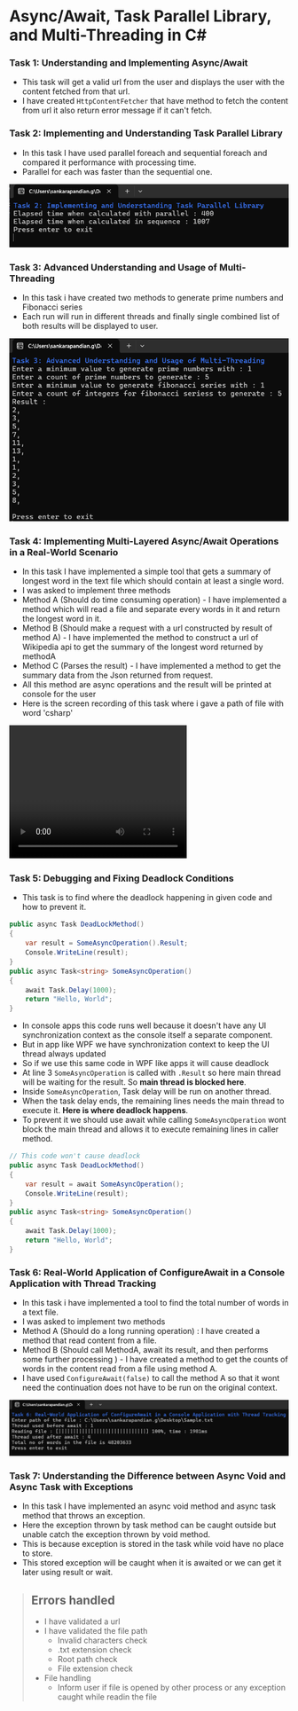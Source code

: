 ﻿# Async/Await, Task Parallel Library, and Multi-Threading in C# 


### Task 1: Understanding and Implementing Async/Await

- This task will get a valid url from the user and displays the user with the content fetched from that url.
- I have created `HttpContentFetcher` that have method to fetch the content from url it also return error message if it can't fetch.

### Task 2: Implementing and Understanding Task Parallel Library 

- In this task I have used parallel foreach and sequential foreach and compared it performance with processing time.
- Parallel for each was faster than the sequential one.

![task2](Assets/ScreenShots/Task2ScreenShot.png)

### Task 3: Advanced Understanding and Usage of Multi-Threading 

- In this task i have created two methods to generate prime numbers and Fibonacci series
- Each run will run in different threads and finally single combined list of both results will be displayed to user.

![task2](Assets/ScreenShots/Task3ScreenShot.png)

### Task 4: Implementing Multi-Layered Async/Await Operations in a Real-World Scenario 

- In this task I have implemented a simple tool that gets a summary of longest word in the text file which should contain at least a single word.
- I was asked to implement three methods
- Method A (Should do time consuming operation) - I have implemented a method which will read a file and separate every words in it and return the longest word in it.
- Method B (Should make a request with a url constructed by result of method A) - I have implemented the method to construct a url of Wikipedia api to get the summary of the longest word returned by methodA
- Method C (Parses the result) - I have implemented a method to get the summary data from the Json returned from request.
- All this method are async operations and the result will be printed at console for the user
- Here is the screen recording of this task where i gave a path of file with word 'csharp'

<video width="320" height="240" controls>
  <source src="./Assets/ScreenRecordings/Task4ScreenRecording.mp4" type="video/mp4">
</video>

### Task 5: Debugging and Fixing Deadlock Conditions 

- This task is to find where the deadlock happening in given code and how to prevent it.

```cs
public async Task DeadLockMethod()
{
    var result = SomeAsyncOperation().Result;
    Console.WriteLine(result);
}
public async Task<string> SomeAsyncOperation()
{
    await Task.Delay(1000);
    return "Hello, World";
}
```

- In console apps this code runs well because it doesn't have any UI synchronization context as the console itself a separate component.
- But in app like WPF we have synchronization context to keep the UI thread always updated
- So if we use this same code in WPF like apps it will cause deadlock
- At line 3 `SomeAsyncOperation` is called with `.Result` so here main thread will be waiting for the result. So **main thread is blocked here**.
- Inside `SomeAsyncOperation`, Task delay will be run on another thread.
- When the task delay ends, the remaining lines needs the main thread to execute it. **Here is where deadlock happens**.
- To prevent it we should use await while calling `SomeAsyncOperation` wont block the main thread and allows it to execute remaining lines in caller method.

```cs
// This code won't cause deadlock
public async Task DeadLockMethod()
{
    var result = await SomeAsyncOperation();
    Console.WriteLine(result);
}
public async Task<string> SomeAsyncOperation()
{
    await Task.Delay(1000);
    return "Hello, World";
}
```

### Task 6: Real-World Application of ConfigureAwait in a Console Application with Thread Tracking 

- In this task i have implemented a tool to find the total number of words in a text file.
- I was asked to implement two methods
- Method A (Should do a long running operation) : I have created a method that read content from a file.
- Method B (Should call MethodA, await its result, and then performs some further processing ) - I have created a method to get the counts of words in the content read from a file using method A.
- I have used `ConfigureAwait(false)` to call the method A so that it wont need the continuation does not have to be run on the original context.

![task2](Assets/ScreenShots/Task6ScreenShot.png)

### Task 7: Understanding the Difference between Async Void and Async Task with Exceptions

- In this task I have implemented an async void method and async task method that throws an exception.
- Here the exception thrown by task method can be caught outside but unable catch the exception thrown by void method.
- This is because exception is stored in the task while void have no place to store.
- This stored exception will be caught when it is awaited or we can get it later using result or wait.

> ## Errors handled
> - I have validated a url
>  - I have validated the file path
>    - Invalid characters check
>    - .txt extension check
>    - Root path check
>    - File extension check
> - File handling
>     - Inform user if file is opened by other process or any exception caught while readin the file

